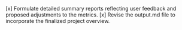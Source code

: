 [x] Formulate detailed summary reports reflecting user feedback and proposed adjustments to the metrics.
[x] Revise the output.md file to incorporate the finalized project overview.